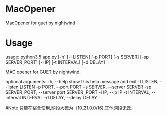 # MacOpener
MacOpener for guet by nightwind

# Usage
usage: python3.5 app.py [-h] [-l LISTEN] [-p PORT] [-s SERVER] [-sp SERVER_PORT] [-i IP]
              [-t INTERVAL] [-d DELAY]

MAC opener for GUET by nightwind.

optional arguments:
  -h, --help            show this help message and exit
  -l LISTEN, --listen LISTEN
  -p PORT, --port PORT
  -s SERVER, --server SERVER
  -sp SERVER_PORT, --server port SERVER_PORT
  -i IP, --ip IP
  -t INTERVAL, --interval INTERVAL
  -d DELAY, --delay DELAY
  
  
  #Note
  只能在宿舍使用,网段大概为（10.21.0.0/16),其他网段无效.
